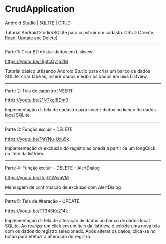 # CrudApplication

Android Studio | SQLITE | CRUD

Tutorial Android Studio/SQLite para construir um cadastro CRUD (Create, Read, Update and Delete).

- - - - - - - - - - - - - - - - - - - - 

Parte 1: Criar BD e listar dados em Listview

https://youtu.be/hRptcOy1g2M

Tutorial básico utilizando Android Studio para criar um banco de dados SQLite, criar tabelas, inserir dados e exibir os dados em uma Listview.

- - - - - - - - - - - - - - - - - - - - 

Parte 2: Tela de cadastro INSERT

https://youtu.be/21NTkgI8Dm0

Implementação da tela de cadastro para inserir dados no banco de dados local SQLite.

- - - - - - - - - - - - - - - - - - - - 

Parte 3: Função excluir - DELETE

https://youtu.be/FmYNu-Uxu9k

Implementação da exclusão do registro acionada a partir de um longClick no item da listView.

- - - - - - - - - - - - - - - - - - - - 

Parte 4: Função excluir - DELETE - AlertDialog

https://youtu.be/kfujD1WcmVM

Mensagem de confirmação de exclusão com AlertDialog

- - - - - - - - - - - - - - - - - - - - 

Parte 5: Tela de Alteração - UPDATE

https://youtu.be/TT343Ke214k

Implementação da tela de alteração de dados no banco de dados local SQLite. Ao realizar um click em um item da listView, é exibida uma nova tela com os dados do registro selecionado. Após alterar os dados, clica-se no botão para efetuar a alteração do registro.


